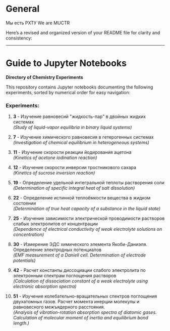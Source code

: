 # General

Мы есть РХТУ
We are MUCTR

Here’s a revised and organized version of your README file for clarity and consistency:

---

# Guide to Jupyter Notebooks  
**Directory of Chemistry Experiments**  

This repository contains Jupyter notebooks documenting the following experiments, sorted by numerical order for easy navigation:  

### Experiments:  
1. **3** - Изучение равновесий "жидкость-пар" в двойных жидких системах  
   *(Study of liquid-vapor equilibria in binary liquid systems)*  

2. **7** - Изучение химического равновесия в гетерогенных системах  
   *(Investigation of chemical equilibrium in heterogeneous systems)*  

3. **11** - Изучение скорости реакции йодирования ацетона  
   *(Kinetics of acetone iodination reaction)*  

4. **12** - Изучение скорости инверсии тростникового сахара  
   *(Kinetics of sucrose inversion reaction)*  

5. **19** - Определение удельной интегральной теплоты растворения соли  
   *(Determination of specific integral heat of salt dissolution)*  

6. **22** - Определение истинной теплоёмкости вещества в жидком состоянии  
   *(Determination of true heat capacity of a substance in the liquid state)*  

7. **25** - Изучение зависимости электрической проводимости растворов слабых электролитов от концентрации  
   *(Dependence of electrical conductivity of weak electrolyte solutions on concentration)*  

8. **30** - Измерение ЭДС химического элемента Якоби-Даниэля. Определение электродных потенциалов  
   *(EMF measurement of a Daniell cell. Determination of electrode potentials)*  

9. **42** - Расчет константы диссоциации слабого электролита по электронным спектрам поглощения растворов  
   *(Calculation of dissociation constant of a weak electrolyte using electronic absorption spectra)*  

10. **51** - Изучение колебательно-вращательных спектров поглощения двухатомных газов. Расчет момента инерции молекулы и равновесного межъядерного расстояния.  
    *(Analysis of vibration-rotation absorption spectra of diatomic gases. Calculation of molecular moment of inertia and equilibrium bond length.)*  

